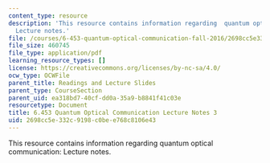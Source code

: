 ```yaml
---
content_type: resource
description: 'This resource contains information regarding  quantum optical communication:
  Lecture notes.'
file: /courses/6-453-quantum-optical-communication-fall-2016/2698cc5e332c9198c0bee768c8106e43_MIT6_453F16_Lect3.pdf
file_size: 460745
file_type: application/pdf
learning_resource_types: []
license: https://creativecommons.org/licenses/by-nc-sa/4.0/
ocw_type: OCWFile
parent_title: Readings and Lecture Slides
parent_type: CourseSection
parent_uid: ea318bd7-40cf-dd0a-35a9-b8841f41c03e
resourcetype: Document
title: 6.453 Quantum Optical Communication Lecture Notes 3
uid: 2698cc5e-332c-9198-c0be-e768c8106e43
---
```

This resource contains information regarding  quantum optical communication: Lecture notes.